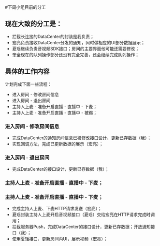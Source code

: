 #下周小组目前的分工

## 现在大致的分工是：

- 拦截长连接的DataCenter的封装是我负责；
- 宏亮负责接收DataCenter分发的通知，同时做相应的UI部分数据展示；
- 夏瑶继续负责音视频SDK接口；房间的主要界面他可能还需要修改；
- 奎全现在的队列操作部分还没有完全完善，还会继续完成队列操作；

## 具体的工作内容

计划完成下面一些流程：

- 进入房间 - 修改房间信息
- 进入房间 - 退出房间
- 主持人上麦 - 准备开启直播 - 直播中 - 下麦；
- 主持人上麦 - 准备开启直播 - 直播中 - 被踢；

### 进入房间 - 修改房间信息

- 完成DataCenter的通知房间信息已被修改接口设计，更新已存数据（我）；
- 实现回调方法，完成已更新数据的展示（宏亮）；

### 进入房间 - 退出房间

- 完成DataCenter的接口设计，更新已存数据（我）；

### 主持人上麦 - 准备开启直播 - 直播中 - 下麦；
### 主持人上麦 - 准备开启直播 - 直播中 - 下麦；

- 完成主持人上麦、下麦HTTP请求发送（宏亮）；
- 夏瑶封装主持人上麦开启音视频接口（夏瑶）交给宏亮在HTTP请求完成时调用；
- 拦截服务器Push，完成DataCenter的接口设计，更新已存数据；开放通知接口（我）；
- 使用夏瑶接口，更新房间内UI，展示视频（宏亮）；